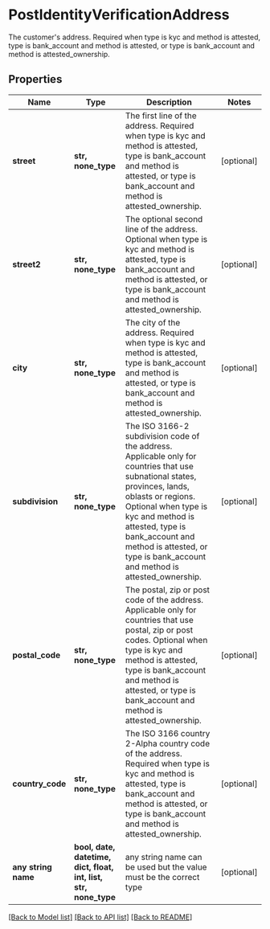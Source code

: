 # PostIdentityVerificationAddress

The customer's address. Required when type is kyc and method is attested, type is bank_account and method is attested, or type is bank_account and method is attested_ownership.

## Properties
Name | Type | Description | Notes
------------ | ------------- | ------------- | -------------
**street** | **str, none_type** | The first line of the address. Required when type is kyc and method is attested, type is bank_account and method is attested, or type is bank_account and method is attested_ownership. | [optional] 
**street2** | **str, none_type** | The optional second line of the address. Optional when type is kyc and method is attested, type is bank_account and method is attested, or type is bank_account and method is attested_ownership. | [optional] 
**city** | **str, none_type** | The city of the address. Required when type is kyc and method is attested, type is bank_account and method is attested, or type is bank_account and method is attested_ownership. | [optional] 
**subdivision** | **str, none_type** | The ISO 3166-2 subdivision code of the address. Applicable only for countries that use subnational states, provinces, lands, oblasts or regions. Optional when type is kyc and method is attested, type is bank_account and method is attested, or type is bank_account and method is attested_ownership. | [optional] 
**postal_code** | **str, none_type** | The postal, zip or post code of the address. Applicable only for countries that use postal, zip or post codes. Optional when type is kyc and method is attested, type is bank_account and method is attested, or type is bank_account and method is attested_ownership. | [optional] 
**country_code** | **str, none_type** | The ISO 3166 country 2-Alpha country code of the address. Required when type is kyc and method is attested, type is bank_account and method is attested, or type is bank_account and method is attested_ownership. | [optional] 
**any string name** | **bool, date, datetime, dict, float, int, list, str, none_type** | any string name can be used but the value must be the correct type | [optional]

[[Back to Model list]](../README.md#documentation-for-models) [[Back to API list]](../README.md#documentation-for-api-endpoints) [[Back to README]](../README.md)


